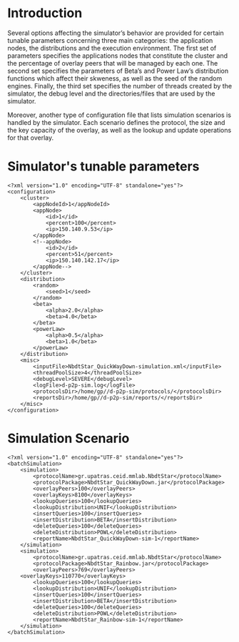 # Introduction #

Several options affecting the simulator’s behavior are provided for certain tunable parameters concerning three main categories: the application nodes, the distributions and the execution environment. The first set of parameters specifies the applications nodes that constitute the cluster and the percentage of overlay peers that will be managed by each one. The second set specifies the parameters of Beta’s and Power Law’s distribution functions which affect their skweness, as well as the seed of the random engines. Finally,
the third set specifies the number of threads created by the simulator, the debug level and the directories/files that are used by the simulator.

Moreover, another type of configuration file that lists simulation scenarios is handled by the simulator. Each scenario defines the protocol, the size and the key capacity of the overlay, as well as the lookup and update operations for that overlay.

# Simulator's tunable parameters #

```
<?xml version="1.0" encoding="UTF-8" standalone="yes"?>
<configuration>
    <cluster>
        <appNodeId>1</appNodeId>
        <appNode>
            <id>1</id>
            <percent>100</percent>
            <ip>150.140.9.53</ip>
        </appNode>        
        <!--appNode>
            <id>2</id>
            <percent>51</percent>
            <ip>150.140.142.17</ip>
        </appNode-->
    </cluster>
    <distribution>
        <random>
            <seed>1</seed>
        </random>
        <beta>
            <alpha>2.0</alpha>
            <beta>4.0</beta>
        </beta>
        <powerLaw>
            <alpha>0.5</alpha>
            <beta>1.0</beta>
        </powerLaw>
    </distribution>
    <misc>
        <inputFile>NbdtStar_QuickWayDown-simulation.xml</inputFile>
        <threadPoolSize>4</threadPoolSize>
        <debugLevel>SEVERE</debugLevel>
        <logFile>d-p2p-sim.log</logFile>
        <protocolsDir>/home/gp//d-p2p-sim/protocols/</protocolsDir>
        <reportsDir>/home/gp//d-p2p-sim/reports/</reportsDir>
    </misc>
</configuration>
```

# Simulation Scenario #

```
<?xml version="1.0" encoding="UTF-8" standalone="yes"?>
<batchSimulation>
    <simulation>
        <protocolName>gr.upatras.ceid.mmlab.NbdtStar</protocolName>
        <protocolPackage>NbdtStar_QuickWayDown.jar</protocolPackage>
        <overlayPeers>100</overlayPeers>
        <overlayKeys>8100</overlayKeys>
        <lookupQueries>100</lookupQueries>
        <lookupDistribution>UNIF</lookupDistribution>
        <insertQueries>100</insertQueries>
        <insertDistribution>BETA</insertDistribution>
        <deleteQueries>100</deleteQueries>
        <deleteDistribution>POWL</deleteDistribution>
        <reportName>NbdtStar_QuickWayDown-sim-1</reportName>
    </simulation>
    <simulation>
        <protocolName>gr.upatras.ceid.mmlab.NbdtStar</protocolName>
        <protocolPackage>NbdtStar_Rainbow.jar</protocolPackage>
        <overlayPeers>769</overlayPeers>
	<overlayKeys>110770</overlayKeys>
        <lookupQueries>100</lookupQueries>
        <lookupDistribution>UNIF</lookupDistribution>
        <insertQueries>100</insertQueries>
        <insertDistribution>BETA</insertDistribution>
        <deleteQueries>100</deleteQueries>
        <deleteDistribution>POWL</deleteDistribution>
        <reportName>NbdtStar_Rainbow-sim-1</reportName>
    </simulation>
</batchSimulation>
```
